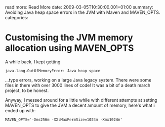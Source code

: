 read more: Read More
date: 2009-03-05T10:30:00.001+01:00
summary: Avoiding Java heap space errors in the JVM with Maven and MAVEN_OPTS.
categories:

# Customising the JVM memory allocation using MAVEN_OPTS

A while back, I kept getting 

	java.lang.OutOfMemoryError: Java heap space 

...type errors, working on a large Java legacy system. There were some files in there with over 3000 lines of code! It was a bit of a death march project, to be honest.

Anyway, I messed around for a little while with different attempts at setting MAVEN_OPTS to give the JVM a decent amount of memory, here's what i ended up with:

	MAVEN_OPTS='-Xms256m -XX:MaxPermSize=1024m -Xmx1024m'
